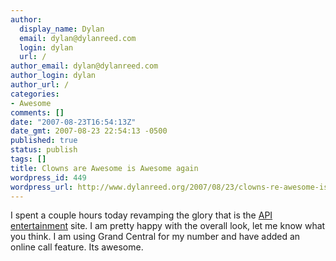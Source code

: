 ```yaml
---
author:
  display_name: Dylan
  email: dylan@dylanreed.com
  login: dylan
  url: /
author_email: dylan@dylanreed.com
author_login: dylan
author_url: /
categories:
- Awesome
comments: []
date: "2007-08-23T16:54:13Z"
date_gmt: 2007-08-23 22:54:13 -0500
published: true
status: publish
tags: []
title: Clowns are Awesome is Awesome again
wordpress_id: 449
wordpress_url: http://www.dylanreed.org/2007/08/23/clowns-re-awesome-is-awesome-again/
---
```


I spent a couple hours today revamping the glory that is the [API entertainment][1] site. I am pretty happy with the overall look, let me know what you think. I am using Grand Central for my number and have added an online call feature. Its awesome.

   [1]: http://www.clownsareawesome.com

